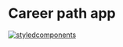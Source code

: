 # Career path app

[![styledcomponents](https://raw.githubusercontent.com/styled-components/brand/master/styled-components.png|width=50px)][1]

[1]: https://github.com/styled-components/styled-components
